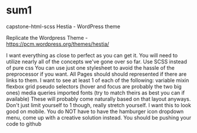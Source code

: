 # sum1

capstone-html-scss
Hestia - WordPress theme

Replicate the Wordpress Theme - https://pcm.wordpress.org/themes/hestia/

I want everything as close to perfect as you can get it.
You will need to utilize nearly all of the concepts we've gone over so far.
Use SCSS instead of pure css
You can use just one stylesheet to avoid the hassle of the preprocessor if you want.
All Pages should should represented if there are links to them.
I want to see at least 1 of each of the following:
variable
mixin
flexbox
grid
pseudo selectors (hover and focus are probably the two big ones)
media queries
imported fonts (try to match theirs as best you can if available) These will probably come naturally based on that layout anyways. Don't just limit yourself to 1 though, really stretch yourself.
I want this to look good on mobile. You do NOT have to have the hamburger icon dropdown menu, come up with a creative solution instead.
You should be pushing your code to github
